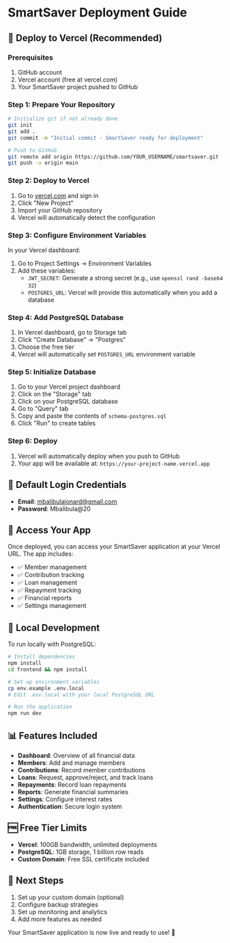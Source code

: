 # SmartSaver Deployment Guide

## 🚀 Deploy to Vercel (Recommended)

### Prerequisites
1. GitHub account
2. Vercel account (free at vercel.com)
3. Your SmartSaver project pushed to GitHub

### Step 1: Prepare Your Repository
```bash
# Initialize git if not already done
git init
git add .
git commit -m "Initial commit - SmartSaver ready for deployment"

# Push to GitHub
git remote add origin https://github.com/YOUR_USERNAME/smartsaver.git
git push -u origin main
```

### Step 2: Deploy to Vercel
1. Go to [vercel.com](https://vercel.com) and sign in
2. Click "New Project"
3. Import your GitHub repository
4. Vercel will automatically detect the configuration

### Step 3: Configure Environment Variables
In your Vercel dashboard:
1. Go to Project Settings → Environment Variables
2. Add these variables:
   - `JWT_SECRET`: Generate a strong secret (e.g., use `openssl rand -base64 32`)
   - `POSTGRES_URL`: Vercel will provide this automatically when you add a database

### Step 4: Add PostgreSQL Database
1. In Vercel dashboard, go to Storage tab
2. Click "Create Database" → "Postgres"
3. Choose the free tier
4. Vercel will automatically set `POSTGRES_URL` environment variable

### Step 5: Initialize Database
1. Go to your Vercel project dashboard
2. Click on the "Storage" tab
3. Click on your PostgreSQL database
4. Go to "Query" tab
5. Copy and paste the contents of `schema-postgres.sql`
6. Click "Run" to create tables

### Step 6: Deploy
1. Vercel will automatically deploy when you push to GitHub
2. Your app will be available at: `https://your-project-name.vercel.app`

## 🔑 Default Login Credentials
- **Email**: mbalibulajonard@gmail.com
- **Password**: Mbalibula@20

## 📱 Access Your App
Once deployed, you can access your SmartSaver application at your Vercel URL. The app includes:
- ✅ Member management
- ✅ Contribution tracking
- ✅ Loan management
- ✅ Repayment tracking
- ✅ Financial reports
- ✅ Settings management

## 🔧 Local Development
To run locally with PostgreSQL:
```bash
# Install dependencies
npm install
cd frontend && npm install

# Set up environment variables
cp env.example .env.local
# Edit .env.local with your local PostgreSQL URL

# Run the application
npm run dev
```

## 📊 Features Included
- **Dashboard**: Overview of all financial data
- **Members**: Add and manage members
- **Contributions**: Record member contributions
- **Loans**: Request, approve/reject, and track loans
- **Repayments**: Record loan repayments
- **Reports**: Generate financial summaries
- **Settings**: Configure interest rates
- **Authentication**: Secure login system

## 🆓 Free Tier Limits
- **Vercel**: 100GB bandwidth, unlimited deployments
- **PostgreSQL**: 1GB storage, 1 billion row reads
- **Custom Domain**: Free SSL certificate included

## 🎯 Next Steps
1. Set up your custom domain (optional)
2. Configure backup strategies
3. Set up monitoring and analytics
4. Add more features as needed

Your SmartSaver application is now live and ready to use! 🎉
